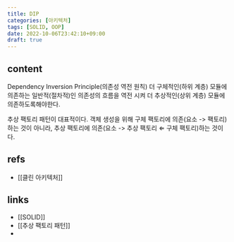 ```yaml
---
title: DIP
categories: [아키텍처]
tags: [SOLID, OOP]
date: 2022-10-06T23:42:10+09:00
draft: true
---
```


## content
Dependency Inversion Principle(의존성 역전 원칙)
더 구체적인(하위 계층) 모듈에 의존하는 일반적(절차적)인 의존성의 흐름을 역전 시켜 더 추상적인(상위 계층) 모듈에 의존하도록해야한다.

추상 팩토리 패턴이 대표적이다. 객체 생성을 위해 구체 팩토리에 의존(요소 -> 팩토리)하는 것이 아니라, 추상 팩토리에 의존(요소 -> 추상 팩토리 $\Leftarrow$ 구체 팩토리)하는 것이다.


## refs
- [[클린 아키텍처]]


## links
- [[SOLID]]
- [[추상 팩토리 패턴]]
- 
